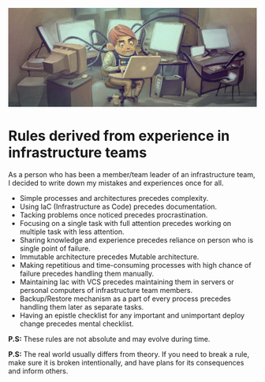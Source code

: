 ![Header Image](https://raw.githubusercontent.com/amirbagh75/my-infrastructure-rules/fa-version/header-image.jpg)

# Rules derived from experience in infrastructure teams
As a person who has been a member/team leader of an infrastructure team, I decided to write down my mistakes and experiences once for all.

- Simple processes and architectures precedes complexity.
- Using IaC (Infrastructure as Code) precedes documentation.
- Tacking problems once noticed precedes procrastination.
- Focusing on a single task with full attention precedes working on multiple task with less attention.
- Sharing knowledge and experience precedes reliance on person who is single point of failure.
- Immutable architecture precedes Mutable architecture.
- Making repetitious and time-consuming processes with high chance of failure precedes handling them manually.
- Maintaining Iac with VCS precedes maintaining them in servers or personal computers of infrastructure team members.
- Backup/Restore mechanism as a part of every process precedes handling them later as separate tasks.
- Having an epistle checklist for any important and unimportant deploy change precedes mental checklist.

**P.S:** These rules are not absolute and may evolve during time.

**P.S:** The real world usually differs from theory. If you need to break a rule, make sure it is broken intentionally,
and have plans for its consequences and inform others.
 